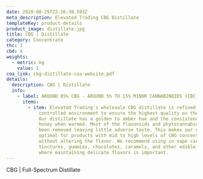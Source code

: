 ```yaml
---
date: 2020-08-25T22:16:38.593Z
meta_description: Elevated Trading CBG Distillate
templateKey: product-details
product_image: distillate.jpg
title: CBG | Distillate
category: Concentrate
thc: 1
cbd: 4
weights:
  - metric: kg
    value: 1
coa_link: cbg-distillate-coa-website.pdf
details:
  description: CBG | Distillate
  info:
    - label: AROUND 85% CBG - AROUND 5% TO 15% MINOR CANNABINOIDS (CBC, CBD, CBN)
      items:
        - item: Elevated Trading's wholesale CBG distillate is refined in a highly
            controlled environment to ensure the highest quality on the market.
            Our distillate has a golden to amber hue and the consistency of
            honey when warmed. Most of the flavonoids and phytocannabinoids have
            been removed leaving little adverse taste. This makes our distillate
            optimal for products with mid to high levels of CBG concentration
            without altering the flavor. We recommend using in vape cartridges,
            tinctures, gummies, chocolates, caramels, and other edible products
            where maintaining delicate flavors is important.
---
```


CBG | Full-Spectrum Distillate
